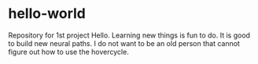 # hello-world
Repository for 1st project
Hello. Learning new things is fun to do. It is good to build new neural paths. I do not want to be an old person that cannot figure out how to use the hovercycle.
